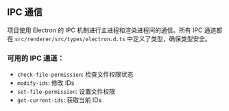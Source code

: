 ## IPC 通信
项目使用 Electron 的 IPC 机制进行主进程和渲染进程间的通信。所有 IPC 通道都在 `src/renderer/src/types/electron.d.ts` 中定义了类型，确保类型安全。

### 可用的 IPC 通道：
- `check-file-permission`: 检查文件权限状态
- `modify-ids`: 修改 IDs
- `set-file-permission`: 设置文件权限
- `get-current-ids`: 获取当前 IDs 